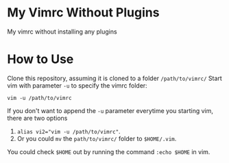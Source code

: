 # My Vimrc Without Plugins

My vimrc without installing any plugins

# How to Use

Clone this repository, assuming it is cloned to a folder `/path/to/vimrc/`
Start vim with parameter `-u` to specify the vimrc folder:

```shell
vim -u /path/to/vimrc
```

If you don't want to append the `-u` parameter everytime you starting vim, there are two options

1. `alias vi2="vim -u /path/to/vimrc"`.
2. Or you could `mv` the `path/to/vimrc/` folder to `$HOME/.vim`.

You could check `$HOME` out by running the command `:echo $HOME` in vim.
